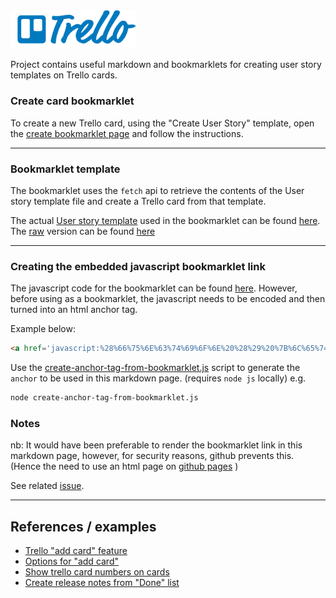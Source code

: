 
<img src="trello-logo-blue.svg" width="200">

Project contains useful markdown and bookmarklets for creating user story templates on Trello cards.

### Create card bookmarklet
To create a new Trello card, using the "Create User Story" template, open the [create bookmarklet page](https://micklove.github.io/trello/) and follow the instructions.

---


### Bookmarklet template
The bookmarklet uses the `fetch` api to retrieve the contents of the User story template file and create a Trello card from that template.

The actual [User story template](./trello-agile-desc-template.md) used in the bookmarklet can be found [here](./trello-agile-desc-template.md). 
The [raw](https://raw.githubusercontent.com/micklove/micklove.github.io/master/trello/trello-agile-desc-template.md) version can be found [here](https://raw.githubusercontent.com/micklove/micklove.github.io/master/trello/trello-agile-desc-template.md)


---


### Creating the embedded javascript bookmarklet link
The javascript code for the bookmarklet can be found [here](./trello/trello-create-user-story-bookmarklet.js). 
However, before using as a bookmarklet, the javascript needs to be encoded and then turned into an html anchor tag.
 
Example below:

```html
<a href='javascript:%28%66%75%6E%63%74%69%6F%6E%20%28%29%20%7B%6C%65%74%20%74%72%65%6C%6C%6F%42%61%73%65%55%72%6C%20%3D%20%22%68%74%74%70%73%3A%2F%2F%74%72%65%6C%6C%6F%2E%63%6F%6D%2F%61%64%64%2D%63%61%72%64%3F%73%6F%75%72%63%65%3D%67%69%74%68%75%62%2E%63%6F%6D%26%6D%6F%64%65%3D%70%6F%70%75%70%26%75%72%6C%3D%68%74%74%70%73%3A%2F%2F%74%72%65%6C%6C%6F%2E%63%6F%6D%2F%62%2F%51%32%43%51%4D%6C%6E%4A%2F%31%2D%70%6C%61%74%66%6F%72%6D%2D%73%70%72%69%6E%74%26%6E%61%6D%65%3D%4E%65%77%2D%41%67%69%6C%65%2D%43%61%72%64%26%64%65%73%63%3D%22%3B%6C%65%74%20%75%73%65%72%53%74%6F%72%79%55%52%4C%20%3D%20%22%68%74%74%70%73%3A%2F%2F%72%61%77%2E%67%69%74%68%75%62%75%73%65%72%63%6F%6E%74%65%6E%74%2E%63%6F%6D%2F%6D%69%63%6B%6C%6F%76%65%2F%61%64%6D%69%6E%2D%73%74%75%66%66%2F%6D%61%73%74%65%72%2F%74%72%65%6C%6C%6F%2F%74%72%65%6C%6C%6F%2D%61%67%69%6C%65%2D%64%65%73%63%2D%65%78%61%6D%70%6C%65%2E%6D%64%22%3B%66%65%74%63%68%28%75%73%65%72%53%74%6F%72%79%55%52%4C%29%2E%74%68%65%6E%28%28%72%65%73%70%29%20%3D%3E%20%72%65%73%70%2E%74%65%78%74%28%29%29%2E%74%68%65%6E%28%28%64%61%74%61%29%20%3D%3E%20%7B%65%6E%63%6F%64%65%64%51%75%65%72%79%20%3D%20%65%6E%63%6F%64%65%55%52%49%43%6F%6D%70%6F%6E%65%6E%74%28%64%61%74%61%29%3B%74%72%65%6C%6C%6F%55%72%69%20%3D%20%27%27%20%2B%20%74%72%65%6C%6C%6F%42%61%73%65%55%72%6C%20%2B%20%65%6E%63%6F%64%65%64%51%75%65%72%79%3B%63%6F%6E%73%6F%6C%65%2E%6C%6F%67%28%74%72%65%6C%6C%6F%55%72%69%2E%6C%65%6E%67%74%68%29%3B%77%69%6E%64%6F%77%2E%6C%6F%63%61%74%69%6F%6E%2E%68%72%65%66%20%3D%20%74%72%65%6C%6C%6F%55%72%69%3B%7D%29%3B%7D%29%28%29%3B%20%0A;'>Bookmarklet</a>
```
Use the [create-anchor-tag-from-bookmarklet.js](./create-anchor-tag-from-bookmarklet.js) script to generate the `anchor` to be used in this markdown page.
(requires `node js` locally)
e.g.

```bash
node create-anchor-tag-from-bookmarklet.js
```

### Notes
nb: It would have been preferable to render the bookmarklet link in this markdown page, however, for security reasons, github prevents this. (Hence the need to use an html page on [github pages](https://micklove.github.io/trello/) )

See related [issue](https://github.com/github/markup/issues/79).

---


## References / examples
+ [Trello "add card" feature](https://trello.com/add-card) 
+ [Options for "add card"](https://developers.trello.com/docs/clientjs)
+ [Show trello card numbers on cards](https://github.com/ilanvivanco/showTrelloCardNumbers)
+ [Create release notes from "Done" list](https://ucaya.github.io/trello-bookmarklets/)
